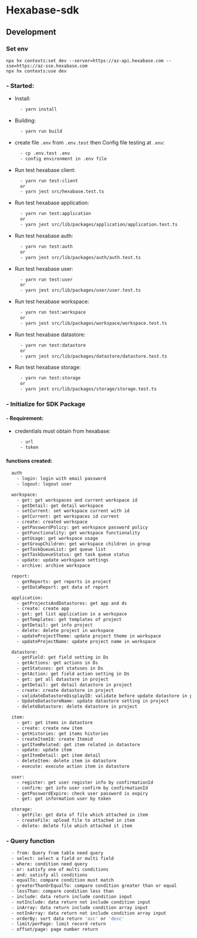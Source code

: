 # Hexabase-sdk

## Development

### Set env

```
npx hx contexts:set dev --server=https://az-api.hexabase.com --sse=https://az-sse.hexabase.com
npx hx contexts:use dev
```



### - Started:

- Install:
  ```bash
    - yarn install
  ```
- Building:
  ```bash
    - yarn run build
  ```
- create file `.env` from `.env.test` then Config file testing at `.env`:
  ```bash
    - cp .env.test .env
    - config environment in .env file
  ```
- Run test hexabase client:
  ```bash
    - yarn run test:client
    or
    - yarn jest src/hexabase.test.ts
  ```
- Run test hexabase application:
  ```bash
    - yarn run test:application
    or
    - yarn jest src/lib/packages/application/application.test.ts
  ```
- Run test hexabase auth:
  ```bash
    - yarn run test:auth
    or
    - yarn jest src/lib/packages/auth/auth.test.ts
  ```
- Run test hexabase user:
  ```bash
    - yarn run test:user
    or
    - yarn jest src/lib/packages/user/user.test.ts
  ```
- Run test hexabase workspace:
  ```bash
    - yarn run test:workspace
    or
    - yarn jest src/lib/packages/workspace/workspace.test.ts
  ```
- Run test hexabase datastore:
  ```bash
    - yarn run test:datastore
    or
    - yarn jest src/lib/packages/datastore/datastore.test.ts
  ```
- Run test hexabase storage:
  ```bash
    - yarn run test:storage
    or
    - yarn jest src/lib/packages/storage/storage.test.ts
  ```

### - Initialize for SDK Package

#### - Requirement:

- credentials must obtain from hexabase:
  ```bash
    - url
    - token
  ```

#### functions created:

```bash
  auth
    - login: login with email password
    - logout: logout user

  workspace:
    - get: get workspaces and current workspace id
    - getDetail: get detail workspace
    - setCurrent: set workspace current with id
    - getCurrent: get workspaces id current
    - create: created workspace
    - getPasswordPolicy: get workspace password policy
    - getFunctionality: get workspace functionality
    - getUsage: get workspace usage
    - getGroupChildren: get workspace children in group
    - getTaskQueueList: get queue list
    - getTaskQueueStatus: get task queue status
    - update: update workspace settings
    - archive: archive workspace

  report:
    - getReports: get reports in project
    - getDataReport: get data of report

  application:
    - getProjectsAndDatastores: get app and ds
    - create: create app
    - get: get list application in a workspace
    - getTemplates: get templates of project
    - getDetail: get info project
    - delete: delete project in workspace
    - updateProjectTheme: update project theme in workspace
    - updateProjectName: update project name in workspace

  datastore:
    - getField: get field setting in Ds
    - getActions: get actions in Ds
    - getStatuses: get statuses in Ds
    - getAction: get field action setting in Ds
    - get: get all datastore in project
    - getDetail: get detail datastore in project
    - create: create datastore in project
    - validateDatastoreDisplayID: validate before update datastore in project
    - UpdateDatastoreName: update datastore setting in project
    - deleteDatastore: delete datastore in project

  item:
    - get: get items in datastore
    - create: create new item
    - getHistories: get items histories
    - createItemId: create Itemid
    - getItemRelated: get item related in datastore
    - update: update item
    - getItemDetail: get item detail
    - deleteItem: delete item in datastore
    - execute: execute action item in datastore

  user:
    - register: get user register info by confirmationId
    - confirm: get info user confirm by confirmationId
    - getPasswordExpire: check user password is expiry
    - get: get information user by token

  storage:
    - getFile: get data of file which attached in item
    - createFile: upload file to attached in item
    - delete: delete file which attached it item
```

### - Query function

```bash
  - from: Query from table need query
  - select: select a field or multi field
  - where: condition need query
  - or: satisfy one of multi conditions
  - and: satisfy all conditions
  - equalTo: compare condition must match
  - greaterThanOrEqualTo: compare condition greater than or equal
  - lessThan: compare condition less than
  - include: data return include condition input
  - notInclude: data return not include condition input
  - inArray: data return include condition array input
  - notInArray: data return not include condition array input
  - orderBy: sort data return 'asc' or 'desc'
  - limit/perPage: limit record return
  - offset/page: page number return
```
